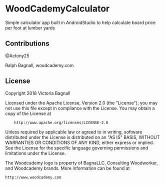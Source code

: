 # WoodCademyCalculator
Simple calculator app built in AndroidStudio to help calculate board price per foot at lumber yards

## Contributions
@Actony25

Ralph Bagnall, woodcademy.com

## License
Copyright 2018 Victoria Bagnall

Licensed under the Apache License, Version 2.0 (the "License");
you may not use this file except in compliance with the License.
You may obtain a copy of the License at
```
    http://www.apache.org/licenses/LICENSE-2.0
```
Unless required by applicable law or agreed to in writing, software
distributed under the License is distributed on an "AS IS" BASIS,
WITHOUT WARRANTIES OR CONDITIONS OF ANY KIND, either express or implied.
See the License for the specific language governing permissions and
limitations under the License.

The Woodcademy logo is property of BagnaLLC, Consulting Woodworker, and Woodcademy brands.
More information can be found at
```
http://www.woodcademy.com
```

